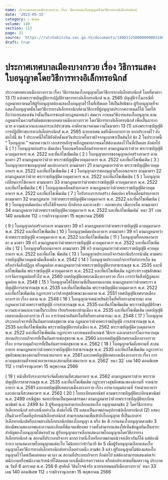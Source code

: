 ```yaml
---
name: ประกาศเทศบาลเมืองบางกรวย เรื่อง วิธีการแสดงใบอนุญาตโดยวิธีการทางอิเล็กทรอนิกส์
date: '2023-05-15'
category: ง พิเศษ
volume: 140
section: 112
page: 31
source: 'https://ratchakitcha.soc.go.th/documents/140D112S0000000003100.pdf'
draft: true
---
```


# ประกาศเทศบาลเมืองบางกรวย เรื่อง วิธีการแสดงใบอนุญาตโดยวิธีการทางอิเล็กทรอนิกส์

ประกาศเทศบาลเมืองบางกรวย เรื่อง วิธีการแสดงใบอนุญาตโดยวิธีการทางอิเล็กทรอนิกส์ โดยที่มาตรา 13 (1) แห่งพระราชบัญญัติการปฏิบัติราชการทางอิเล็กทรอนิกส์ พ.ศ. 2565 บัญญัติว่าในกรณีที่กฎหมายกาหนดให้ผู้รับอนุญาตต้องแสดงใบอนุญาตไว้ในที่เปิดเผย ให้เป็นสิทธิของ ผู้รับอนุญาตที่จะแสดงใบอนุญาตนั้นโดยวิธีการทางอิเล็กทรอนิกส์ตามวิธีการที่ผู้อนุญาตประกาศกาหนดก็ได้ โดยให้ถือว่าการแสดงเช่นว่านั้นเป็นการชอบด้วยกฎหมายแล้ว สมควร กาหนดวิธีการแสดงใบอนุญาต ตามกฎหมายในความรับผิดชอบของเทศบาลเมืองบางกรวย โดยวิธีการทางอิเล็กทรอนิกส์ เพื่อเป็นการอานวย ความสะดวกและลดภาระแก่ประชาชน อาศัยอานาจตามความในมาตรา 13 (1) แห่งพระราชบัญญัติการปฏิบัติราชการทางอิเล็กทรอนิกส์ พ.ศ. 2565 นายกเทศม นตรีเมืองบางกรวย ออกประกาศไว้ ดังต่อไปนี้ ข้อ 1 ประกาศนี้ให้ใช้บังคับตั้งแต่วันประกาศในราชกิจจานุเบกษาเป็นต้นไป ข้อ 2 ในประกาศนี้ “ ใบอนุญาต ” หมายความว่า เอกสารหลักฐานที่กฎหมายกาหนดให้ต้องแสดงไว้ในที่เปิดเผย ดังต่อไปนี้ ( 1 ) ใบอนุญาตก่อสร้าง ดัดแปลง รื้อถอนหรือเคลื่อนย้ายอาคาร ตามกฎหมายว่าด้วย พระราชบัญญัติควบคุมอาคาร พ.ศ. 2522 และที่แก้ไขเพิ่มเติม ( 2 ) ใบอนุญาตการขออนุญาตก่อสร้างอาคาร ตามมาตรา 21 ตามกฎหมายว่าด้วย พระราชบัญญัติควบคุมอาคาร พ.ศ. 2522 และที่แก้ไขเพิ่มเติม ( 3 ) ใบอนุญาตการขออนุญาตดั ดแปลงอาคาร ตามมาตรา 21 ตามกฎหมายว่าด้วย พระราชบัญญัติควบคุมอาคาร พ.ศ. 2522 และที่แก้ไขเพิ่มเติม ( 4 ) ใบอนุญาตการขออนุญาตรื้อถอนอาคาร ตามมาตรา 22 ตามกฎหมายว่าด้วย พระราชบัญญัติควบคุมอาคาร พ.ศ. 2522 และที่แก้ไขเพิ่มเติม ( 5 ) ใบอนุญาตเปลี่ยนการใช้อาคาร ตามมาตรา 33 ตามกฎหมายว่าด้วยพระราชบัญญัติ ควบคุมอาคาร พ.ศ. 2522 และที่แก้ไขเพิ่มเติม ( 6 ) ใบอนุญาตเคลื่อนย้ายอาคาร ตามกฎหมายว่าด้วยพระราชบัญญัติควบคุมอาคาร พ.ศ. 2522 และที่แก้ไขเพิ่มเติม ( 7 ) ใบรับรองการก่อสร้าง คัดแปลง หรือเคลื่อนย้ายอาคาร ตามมาตรา 32 ตามกฎหมาย ว่าด้วยพระราชบัญญัติควบคุมอาคาร พ.ศ. 2522 และที่แก้ไขเพิ่มเติม ( 8 ) ใบอนุญาตดัดแปลง หรือใช้ที่จอดรถ ที่กลับรถ และทางเข้า - ออกของรถ เพื่อการอื่น ตามมาตรา 34 ตามกฎหมายว่าด้วยพระราชบัญญัติควบคุมอาคาร พ.ศ. 2522 และที่แก้ไขเพิ่มเติม ้ หนา 31 ่ เลม 140 ตอนพิเศษ 112 ง ราชกิจจานุเบกษา 15 พฤษภาคม 2566

( 9 ) ใบอนุญาตก่อสร้างอาคาร ตามมาตรา 39 ทวิ ตามกฎหมายว่าด้วยพระราชบัญญัติ ควบคุมอาคาร พ.ศ. 2522 และที่แก้ไขเพิ่มเติม ( 10 ) ใบอนุญาตดัดแปลงอาคาร ตามมาตรา 39 ทวิ ตามกฎหมายว่าด้วยพระราชบัญญัติ ควบคุมอาคาร พ.ศ. 2522 และที่แก้ไขเพิ่มเติม ( 11 ) ใบอนุญาตรื้อถอนอาคาร ตา ม มาตรา 39 ทวิ ตามกฎหมายว่าด้วยพระราชบัญญัติ ควบคุมอาคาร พ.ศ. 2522 และที่แก้ไขเพิ่มเติม ( 12 ) ใบอนุญาตรื้อถอนอาคาร ตามมาตรา 39 ทวิ ตามกฎหมายว่าด้วยพระราชบัญญัติ ควบคุมอาคาร พ.ศ. 2522 และที่แก้ไขเ พิ่มเติม ( 13 ) ใบอนุญาตประกอบกิจการสถานีบริการน้ามัน ตามพระราชบัญญัติควบคุมน้ามันเชื้อเพลิง พ.ศ. 2542 ( 14 ) ใบอนุญาตประกอบกิจการรับทำการเก็บ ขน หรือกำจัดสิ่งปฏิกูล หรือมูลฝอย ตามกฎหมายว่าด้วยพระราชบัญญัติการสาธารณสุข พ.ศ. 2535 และที่แก้ไขเพิ่มเติม พระราชบัญญัติ ควบคุมอาคาร พ.ศ. 2522 และที่แก้ไขเพิ่มเติม กฎกระทรวงสุขลักษณะการจัดการมูลฝอยทั่วไป พ.ศ. 2560 เทศบัญญัติเทศบาลเมืองบางกรวย เรื่อง การกำจัดสิ่งปฏิกูลและมูลฝอย พ.ศ. 2548 ( 15 ) ใบอนุญาตให้ใช้สถานที่เป็นตลาดเอกชน ตามกฎหมายว่าด้วยพระรา ชบัญญัติการสาธารณสุข พ.ศ. 2535 และที่แก้ไขเพิ่มเติม พระราชบัญญัติควบคุมอาคาร พ.ศ. 2522 และที่แก้ไขเพิ่มเติม กฎกระทรวงว่าด้วยสุขลักษณะของตลาด พ.ศ. 2551 เทศบัญญัติเทศบาลเมืองบางกรวย เรื่อง ตลาด พ.ศ. 2548 ( 16 ) ใบอนุญาตจาหน่ายสินค้าในที่หรือทางสาธารณะ ตามกฎหมายว่าด้วยพระราชบัญญัติ การสาธารณสุข พ.ศ. 2535 และที่แก้ไขเพิ่มเติม พระราชบัญญัติรักษาความสะอาดและความเป็นระเบียบ เรียบร้อยของบ้านเมือง พ.ศ. 2535 และที่แก้ไขเพิ่มเติม เทศบัญญัติเทศบาลเมืองบางกรวย เรื่ อง การจำหน่ายสินค้าในที่หรือทางสาธารณะ พ.ศ. 2548 ( 17 ) ใบอนุญาตประกอบกิจการที่เป็นอันตรายต่อสุขภาพ ตาม กฎหมายว่าด้วยพระราชบัญญัติ การสาธารณสุข พ.ศ. 2535 และที่แก้ไขเพิ่มเติม พระราชบัญญัติการผังเมือง พ.ศ. 2562 พระราชบัญญัติควบคุมอาคาร พ.ศ. 2522 และที่แก้ไขเพิ่มเติม กฎกระทรวงกาหนดหลักเกณฑ์ วิธีการ และมาตรการในการควบคุมสถานประกอบกิจการที่เป็นอันตรายต่อสุขภาพ พ.ศ. 2560 และเทศบัญญัติเทศบาลเมืองบางกรวย เรื่อง การควบคุมกิจการที่เป็นอันตรายต่อสุขภาพ พ.ศ. 2562 ( 18 ) ใบอนุญาตจัดตั้งสถานที่ สะสมอาหาร ตามกฎหมายว่าด้วยพระราชบัญญัติการสาธารณสุข พ.ศ. 2535 และที่แก้ไขเพิ่มเติม กฎระทรวงสุขลักษณะของสถานที่จาหน่ายอาหาร พ.ศ. 2561 และเทศบัญญัติเทศบาลเมืองบางกรวย เรื่อง การควบคุมสถานที่จาหน่ายอาหารและสถานที่สะสมอาหาร พ.ศ. 2562 ้ หนา 32 ่ เลม 140 ตอนพิเศษ 112 ง ราชกิจจานุเบกษา 15 พฤษภาคม 2566

( 19 ) หนังสือรับรองการแจ้งจัดตั้งสถานที่สะสมอาหาร พ.ศ. 2562 ตามกฎหมายว่าด้วย พระราชบัญญัติการสาธารณสุข พ.ศ. 2535 และที่แก้ไขเพิ่มเติม กฎระทรวงสุขลักษณะของสถานที่ จาหน่ายอาหาร พ.ศ. 2561 และเทศบัญญัติเทศบาลเมืองบางกรวย เรื่อง การควบคุมสถานที่ จำหน่ายอาหารและสถานที่สะสมอาหาร พ.ศ. 2562 ( 20 ) ใบทะเบียนพาณิชย์ ตามพระราชบัญญัติทะเบียนพาณิชย์ พ.ศ. 2499 กรณีผู้ขอ จดทะเบียนเป็นบุคคลธรรมดา ตามกฎหมายว่าด้วยพระราชบัญญัติทะเบียนพาณิชย์ พ.ศ. 2499 ข้อ 3 ผู้รับอนุญาตสามารถเลือกแสดงใบ อนุญาตตามข้อ 2 โดยวิธีการทางอิเล็กทรอนิกส์ อย่างหนึ่งอย่างใด ดังต่อไปนี้ (1) แสดงเป็นภาพผ่านอุปกรณ์อิเล็กทรอนิกส์ (2) แสดงเป็นคิวอาร์โคดที่อุปกรณ์อิเล็กทรอนิกส์ สามารถสแกนเพื่อเข้าถึงใบอนุญาต ที่เป็นเอกสารอิเล็กทรอนิกส์หรือภาพทางอิเล็กทรอนิกส์ของใบอนุญา ต หรือ ข้อ 4 การแสดงใบอนุญาตตามข้อ 3 ต้องมีขนาดของภาพและความละเอียดที่ชัดเจนเพียงพอ รวมทั้งสามารถแสดงให้เห็นข้อมูลอันเป็นสาระสำคัญของใบอนุญาตได้ครบถ้วน ผู้รับอนุญาตอาจเลือกแสดงภาพใบอนุญาตโดยวิธีการทางอิเล็กทรอนิกส์ ณ สถานที่ประกอบกิจการ มากกว่าหนึ่งใบหรือภาพผ่านหน้าจอเดียวกันก็ได้ แต่ต้องมีระยะเวลาแสดงภาพใบอนุญาตแต่ละใบ ไม่น้อยกว่าห้าวินาที ข้อ 5 เมื่อผู้รับอนุญาตเลือกแสดงใบอนุญาตโดยวิธีการทางอิเล็กทรอนิกส์อย่างใดอย่างหนึ่ง ตามข้อ 3 แล้ว ผู้รับอนุญาตไม่ต้องแสดงใบอนุญาตไว้โดยเปิดเผยตลอ ดเวลา ณ สถานที่ประกอบกิจการ อีกต่อไป แต่ต้องสามารถแสดงต่อเจ้าพนักงานหรือพนักงานเจ้าหน้าที่ได้ตลอดเวลาเมื่อมีการตรวจสอบ หรือต่อประชาชนที่ขอตรวจดู ประกาศ ณ วันที่ 6 มกราคม พ.ศ. 256 6 สุรศักดิ์ วิชินโรจน์จรัล นายกเทศมนตรีเมืองบางกรวย ้ หนา 33 ่ เลม 140 ตอนพิเศษ 112 ง ราชกิจจานุเบกษา 15 พฤษภาคม 2566

